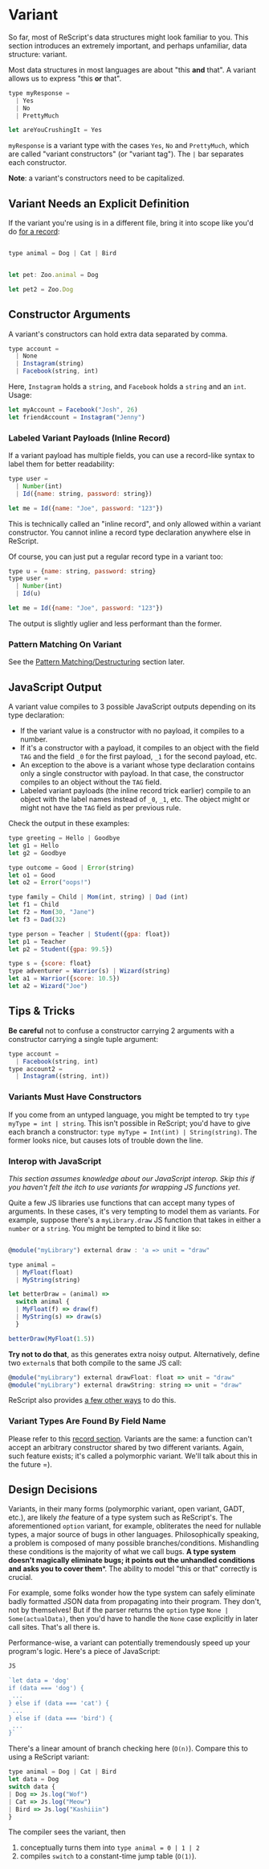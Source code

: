 # Variant

So far, most of ReScript's data structures might look familiar to you. This section introduces an extremely important, and perhaps unfamiliar, data structure: variant.

Most data structures in most languages are about "this **and** that". A variant allows us to express "this **or** that".


```javascript
type myResponse =
  | Yes
  | No
  | PrettyMuch

let areYouCrushingIt = Yes

```
`myResponse` is a variant type with the cases `Yes`, `No` and `PrettyMuch`, which are called "variant constructors" (or "variant tag"). The `|` bar separates each constructor.

**Note**: a variant's constructors need to be capitalized.

## Variant Needs an Explicit Definition

If the variant you're using is in a different file, bring it into scope like you'd do [for a record](record#record-needs-an-explicit-definition):


```javascript

type animal = Dog | Cat | Bird

```

```javascript

let pet: Zoo.animal = Dog 

let pet2 = Zoo.Dog

```
## Constructor Arguments

A variant's constructors can hold extra data separated by comma.


```javascript
type account =
  | None
  | Instagram(string)
  | Facebook(string, int)

```
Here, `Instagram` holds a `string`, and `Facebook` holds a `string` and an `int`. Usage:


```javascript
let myAccount = Facebook("Josh", 26)
let friendAccount = Instagram("Jenny")

```
### Labeled Variant Payloads (Inline Record)

If a variant payload has multiple fields, you can use a record-like syntax to label them for better readability:


```javascript
type user =
  | Number(int)
  | Id({name: string, password: string})

let me = Id({name: "Joe", password: "123"})

```
This is technically called an "inline record", and only allowed within a variant constructor. You cannot inline a record type declaration anywhere else in ReScript.

Of course, you can just put a regular record type in a variant too:


```javascript
type u = {name: string, password: string}
type user =
  | Number(int)
  | Id(u)

let me = Id({name: "Joe", password: "123"})

```
The output is slightly uglier and less performant than the former.

### Pattern Matching On Variant

See the [Pattern Matching/Destructuring](pattern-matching-destructuring) section later.

## JavaScript Output

A variant value compiles to 3 possible JavaScript outputs depending on its type declaration:

* If the variant value is a constructor with no payload, it compiles to a number.
* If it's a constructor with a payload, it compiles to an object with the field `TAG` and the field `_0` for the first payload, `_1` for the second payload, etc.
* An exception to the above is a variant whose type declaration contains only a single constructor with payload. In that case, the constructor compiles to an object without the `TAG` field.
* Labeled variant payloads (the inline record trick earlier) compile to an object with the label names instead of `_0`, `_1`, etc. The object might or might not have the `TAG` field as per previous rule.

Check the output in these examples:


```javascript
type greeting = Hello | Goodbye
let g1 = Hello
let g2 = Goodbye

type outcome = Good | Error(string)
let o1 = Good
let o2 = Error("oops!")

type family = Child | Mom(int, string) | Dad (int)
let f1 = Child
let f2 = Mom(30, "Jane")
let f3 = Dad(32)

type person = Teacher | Student({gpa: float})
let p1 = Teacher
let p2 = Student({gpa: 99.5})

type s = {score: float}
type adventurer = Warrior(s) | Wizard(string)
let a1 = Warrior({score: 10.5})
let a2 = Wizard("Joe")

```
## Tips & Tricks

**Be careful** not to confuse a constructor carrying 2 arguments with a constructor carrying a single tuple argument:


```javascript
type account =
  | Facebook(string, int) 
type account2 =
  | Instagram((string, int)) 

```
### Variants Must Have Constructors

If you come from an untyped language, you might be tempted to try `type myType = int | string`. This isn't possible in ReScript; you'd have to give each branch a constructor: `type myType = Int(int) | String(string)`. The former looks nice, but causes lots of trouble down the line.

### Interop with JavaScript

*This section assumes knowledge about our JavaScript interop. Skip this if you haven't felt the itch to use variants for wrapping JS functions yet*.

Quite a few JS libraries use functions that can accept many types of arguments. In these cases, it's very tempting to model them as variants. For example, suppose there's a `myLibrary.draw` JS function that takes in either a `number` or a `string`. You might be tempted to bind it like so:


```javascript

@module("myLibrary") external draw : 'a => unit = "draw"

type animal =
  | MyFloat(float)
  | MyString(string)

let betterDraw = (animal) =>
  switch animal {
  | MyFloat(f) => draw(f)
  | MyString(s) => draw(s)
  }

betterDraw(MyFloat(1.5))

```
**Try not to do that**, as this generates extra noisy output. Alternatively, define two `external`s that both compile to the same JS call:


```javascript
@module("myLibrary") external drawFloat: float => unit = "draw"
@module("myLibrary") external drawString: string => unit = "draw"

```
ReScript also provides [a few other ways](bind-to-js-function#modeling-polymorphic-function) to do this.

### Variant Types Are Found By Field Name

Please refer to this [record section](record#tips--tricks). Variants are the same: a function can't accept an arbitrary constructor shared by two different variants. Again, such feature exists; it's called a polymorphic variant. We'll talk about this in the future =).

## Design Decisions

Variants, in their many forms (polymorphic variant, open variant, GADT, etc.), are likely *the* feature of a type system such as ReScript's. The aforementioned `option` variant, for example, obliterates the need for nullable types, a major source of bugs in other languages. Philosophically speaking, a problem is composed of many possible branches/conditions. Mishandling these conditions is the majority of what we call bugs. **A type system doesn't magically eliminate bugs; it points out the unhandled conditions and asks you to cover them***. The ability to model "this or that" correctly is crucial.

For example, some folks wonder how the type system can safely eliminate badly formatted JSON data from propagating into their program. They don't, not by themselves! But if the parser returns the `option` type `None | Some(actualData)`, then you'd have to handle the `None` case explicitly in later call sites. That's all there is.

Performance-wise, a variant can potentially tremendously speed up your program's logic. Here's a piece of JavaScript:


```javascript
JS

`let data = 'dog'
if (data === 'dog') {
 ...
} else if (data === 'cat') {
 ...
} else if (data === 'bird') {
 ...
}`


```
There's a linear amount of branch checking here (`O(n)`). Compare this to using a ReScript variant:


```javascript
type animal = Dog | Cat | Bird
let data = Dog
switch data {
| Dog => Js.log("Wof")
| Cat => Js.log("Meow")
| Bird => Js.log("Kashiiin")
}

```
The compiler sees the variant, then

1. conceptually turns them into `type animal = 0 | 1 | 2`
2. compiles `switch` to a constant-time jump table (`O(1)`).



